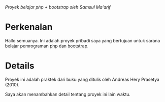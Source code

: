 _Proyek belajar php + bootstrap oleh Samsul Ma'arif_

# Perkenalan #

Hallo semuanya. Ini adalah proyek pribadi saya yang bertujuan untuk sarana belajar pemrograman [php](http://php.net) dan [bootstrap](http://github.com/twitter/bootstrap).


# Details #

Proyek ini adalah praktek dari buku yang ditulis oleh Andreas Hery Prasetya (2010).

Saya akan menambahkan detail tentang proyek ini lain waktu.

